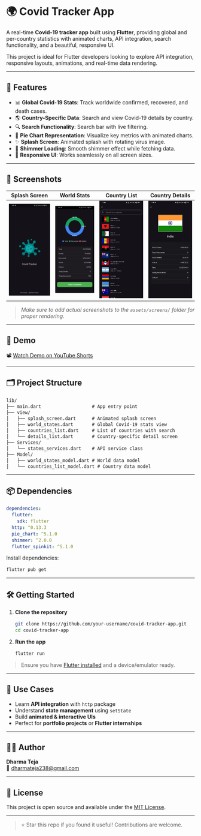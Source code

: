 # 🌍 Covid Tracker App

A real-time **Covid-19 tracker app** built using **Flutter**, providing global and per-country statistics with animated charts, API integration, search functionality, and a beautiful, responsive UI.

This project is ideal for Flutter developers looking to explore API integration, responsive layouts, animations, and real-time data rendering.

---

## 🚀 Features

- 📊 **Global Covid-19 Stats**: Track worldwide confirmed, recovered, and death cases.
- 🌎 **Country-Specific Data**: Search and view Covid-19 details by country.
- 🔍 **Search Functionality**: Search bar with live filtering.
- 🧁 **Pie Chart Representation**: Visualize key metrics with animated charts.
- ✨ **Splash Screen**: Animated splash with rotating virus image.
- 💫 **Shimmer Loading**: Smooth shimmer effect while fetching data.
- 📱 **Responsive UI**: Works seamlessly on all screen sizes.

---

## 📸 Screenshots

| Splash Screen | World Stats | Country List | Country Details |
|---------------|-------------|---------------|------------------|
| ![Splash Screen](https://github.com/dharmtejaa/Flutter_Covid_Tracker/blob/7d9cfd87f64f9161d8830080ea31fc5e637b0490/assets/splash%20screen.jpg) | ![World Stats](https://github.com/dharmtejaa/Flutter_Covid_Tracker/blob/7d9cfd87f64f9161d8830080ea31fc5e637b0490/assets/wolrd%20list.jpg) | ![Country List](https://github.com/dharmtejaa/Flutter_Covid_Tracker/blob/42033468b9e17de1a57ca55059ae4dd55e660887/assets/Countries%20List.jpg) | ![Country Details](https://github.com/dharmtejaa/Flutter_Covid_Tracker/blob/ab5c5588a698dcf63ede9c71cd7aaf8a9d3886e5/assets/details%20list.jpg) |

> _Make sure to add actual screenshots to the `assets/screens/` folder for proper rendering._

---

## 🎥 Demo

📽️ [Watch Demo on YouTube Shorts](https://youtube.com/shorts/XmmvJWN5ni8?feature=shared)

---

## 🗂️ Project Structure

```
lib/
├── main.dart                   # App entry point
├── view/
│   ├── splash_screen.dart      # Animated splash screen
│   ├── world_states.dart       # Global Covid-19 stats view
│   ├── countries_list.dart     # List of countries with search
│   └── details_list.dart       # Country-specific detail screen
├── Services/
│   └── states_services.dart    # API service class
├── Model/
│   ├── world_states_model.dart # World data model
│   └── countries_list_model.dart # Country data model
```

---

## 📦 Dependencies

```yaml
dependencies:
  flutter:
    sdk: flutter
  http: ^0.13.3
  pie_chart: ^5.1.0
  shimmer: ^2.0.0
  flutter_spinkit: ^5.1.0
```

Install dependencies:

```bash
flutter pub get
```

---

## 🛠️ Getting Started

1. **Clone the repository**
   ```bash
   git clone https://github.com/your-username/covid-tracker-app.git
   cd covid-tracker-app
   ```

2. **Run the app**
   ```bash
   flutter run
   ```

> Ensure you have [Flutter installed](https://flutter.dev/docs/get-started/install) and a device/emulator ready.

---

## 📌 Use Cases

- Learn **API integration** with `http` package
- Understand **state management** using `setState`
- Build **animated & interactive UIs**
- Perfect for **portfolio projects** or **Flutter internships**

---

## 👨‍💻 Author

**Dharma Teja**  
📧 dharmateja238@gmail.com

---

## 📄 License

This project is open source and available under the [MIT License](LICENSE).

---

> ⭐ Star this repo if you found it useful! Contributions are welcome.
